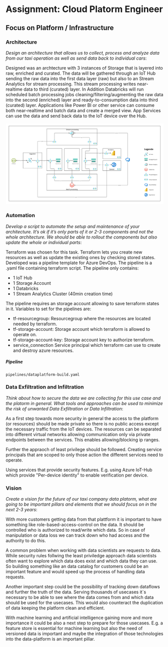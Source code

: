 # Assignment: Cloud Platorm Engineer

## Focus on Platform / Infrastructure

### Architecture
_Design an architecture that allows us to collect, process and analyze data from our taxi operation as well as send data back to individual cars_:

Designed was an archtecture with 3 instances of Storage that is layered into raw, enriched and curated. The data will be gathered through an IoT Hub sending the raw data into the first data layer (raw) but also to an Stream Analytics for stream processing. This stream processing writes near-realtime data to third (curated) layer. In Addition Databricks will run scheduled batch processing jobs cleaning/filtering/augmenting the raw data into the second (enriched) layer and ready-to-consumption data into third (curated) layer. Applications like Power BI or other service can consume both near-realtime and batch data and create a merged view. App Services can use the data and send back data to the IoT device over the Hub.

![alt.text](arch.jpg "Architecture Data-Platform")

### Automation
_Develop a script to automate the setup and maintenance of your architecture. It’s ok if it’s only parts of it or 2-3 components and not the whole architecture. We should be able to rollout the components but also update the whole or individual parts_:

Terraform was chosen for this task. Terraform lets you create new resources as well as update the existing ones by checking stored states. 
Developed was a pipeline template for Azure DevOps. The pipeline is a .yaml file containing terraform script. The pipeline only contains: 
- 1 IoT Hub
- 1 Storage Account
- 1 Databricks
- 1 Stream Analytics Cluster (40min creation time)

The pipeline requires an storage account allowing to save terraform states in it. Variables to set for the pipelines are:
- tf-resourcegroup: 
  Resourcegroup where the resources are located needed by terraform.
- tf-storage-account: 
  Storage account which terraform is allowed to operate on. 
- tf-storage-account-key:
  Storage account key to authorize terraform.
- service_connection
  Service principal which terraform can use to create and destroy azure resources.

##### Pipeline
```
pipelines/dataplatform-build.yaml
```

### Data Exfiltration and Infiltration
_Think about how to secure the data we are collecting for this use case and the platorm in general. What tools and approaches can be used to minimize the risk of unwanted Data Exfiltration or Data Infiltration_:

As a first step towards more security in general the access to the platform (or resources) should be made private so there is no public access except the necessary traffic from the IoT devices. The resources can be separated into different virtual networks allowing communication only via private endpoints between the services. This enables allowing/blocking ip ranges.  

Further the appraoch of least privilege should be followed. Creating service principals that are scoped to only those action the different services need to operate.

Using services that provide security features. E.g. using Azure IoT-Hub which provide "Per-device identity" to enable verification per device. 


### Vision
_Create a vision for the future of our taxi company data platorm, what are going to be important pillars and elements that we should focus on in the next 2-3 years_:

With more customers getting data from that plattform it is important to have something like role-based-access-control on the data. It should be controlled who is authorized to read/write which data. So in case of manipulation or data loss we can track down who had access and the authority to do this. 

A common problem when working with data scientists are requests to data. While security rules follwing the least priviledge approach data scientists often want to explore which data does exist and which data they can use. So building something like an data catalog for customers could be an important feature and would speed up the process of handling data requests. 

Another important step could be the possibility of tracking down dataflows and further the truth of the data. Serving thousands of usecases it`s necessary to be able to see where the data comes from and which data should be used for the usecases. This would also counteract the duplication of data keeping the platform clean and efficient.

With machine learning and artificial intelligence gaining more and more importance it could be also a next step to prepare for those usecases. E.g. a feature store is essential for machine learning but also the need of versioned data is important and maybe the integration of those technologies into the data-platform is an important pillar.

